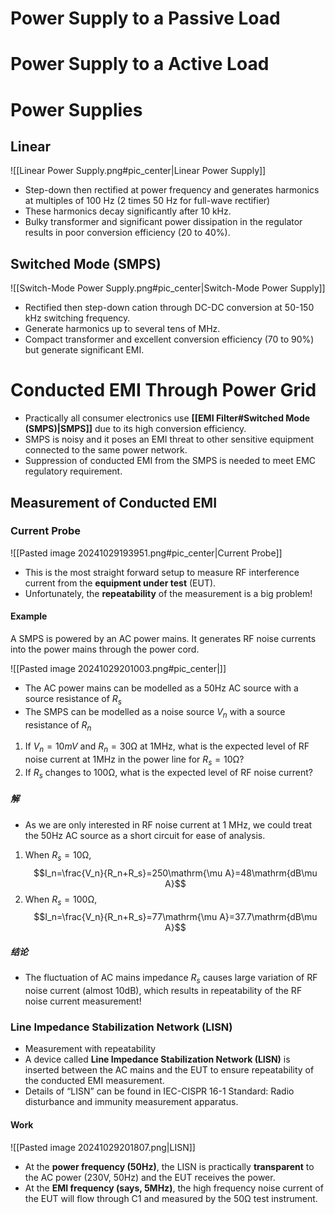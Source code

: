 # Power Supply to a Passive Load

# Power Supply to a Active Load

# Power Supplies

## Linear

![[Linear Power Supply.png#pic_center|Linear Power Supply]]

- Step-down then rectified at power frequency and generates harmonics at multiples of 100 Hz (2 times 50 Hz for full-wave rectifier)
- These harmonics decay significantly after 10 kHz.
- Bulky transformer and significant power dissipation in the regulator results in poor conversion efficiency (20 to 40%).

## Switched Mode (SMPS)

![[Switch-Mode Power Supply.png#pic_center|Switch-Mode Power Supply]]

- Rectified then step-down cation through DC-DC conversion at 50-150 kHz switching frequency.
- Generate harmonics up to several tens of MHz.
- Compact transformer and excellent conversion efficiency (70 to 90%) but generate significant EMI.

# Conducted EMI Through Power Grid

- Practically all consumer electronics use **[[EMI Filter#Switched Mode (SMPS)|SMPS]]** due to its high conversion efficiency.
- SMPS is noisy and it poses an EMI threat to other sensitive equipment connected to the same power network.
- Suppression of conducted EMI from the SMPS is needed to meet EMC regulatory requirement.

## Measurement of Conducted EMI

### Current Probe

![[Pasted image 20241029193951.png#pic_center|Current Probe]]
- This is the most straight forward setup to measure RF interference current from the **equipment under test** (EUT).
- Unfortunately, the **repeatability** of the measurement is a big problem!

#### Example

A SMPS is powered by an AC power mains. It generates RF noise currents into the power mains through the power cord.

![[Pasted image 20241029201003.png#pic_center|]]

- The AC power mains can be modelled as a 50Hz AC source with a source resistance of $R_s$
- The SMPS can be modelled as a noise source $V_n$ with a source resistance of $R_n$

1. If $V_n=10mV$ and $R_n=30\mathrm{\Omega}$ at 1MHz, what is the expected level of RF noise current at 1MHz in the power line for $R_s=10\mathrm{\Omega}$?
2. If $R_s$ changes to $100\mathrm{\Omega}$, what is the expected level of RF noise current?

##### 解

- As we are only interested in RF noise current at 1 MHz, we could treat the 50Hz AC source as a short circuit for ease of analysis.
1. When $R_s=10\mathrm{\Omega}$, $$I_n=\frac{V_n}{R_n+R_s}=250\mathrm{\mu A}=48\mathrm{dB\mu A}$$
2. When $R_s=100\mathrm{\Omega}$, $$I_n=\frac{V_n}{R_n+R_s}=77\mathrm{\mu A}=37.7\mathrm{dB\mu A}$$

##### 结论

- The fluctuation of AC mains impedance $R_s$ causes large variation of RF noise current (almost $10\mathrm{dB}$), which results in repeatability of the RF noise current measurement!

### Line Impedance Stabilization Network (LISN)

- Measurement with repeatability
- A device called **Line Impedance Stabilization Network (LISN)** is inserted between the AC mains and the EUT to ensure repeatability of the conducted EMI measurement.
- Details of “LISN” can be found in IEC-CISPR 16-1 Standard: Radio disturbance and immunity measurement apparatus.

#### Work

![[Pasted image 20241029201807.png|LISN]]
- At the **power frequency (50Hz)**, the LISN is practically **transparent** to the AC power (230V, 50Hz) and the EUT receives the power.
- At the **EMI frequency (says, 5MHz)**, the high frequency noise current of the EUT will flow through C1 and measured by the $50\mathrm{\Omega}$ test instrument.